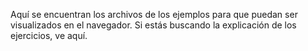 Aquí se encuentran los archivos de los ejemplos para que puedan ser visualizados en el navegador. Si estás buscando la explicación de los ejercicios, ve aquí.



